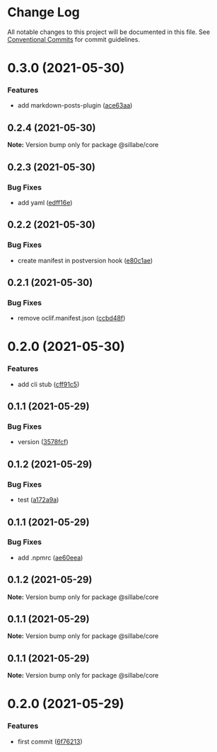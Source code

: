# Change Log

All notable changes to this project will be documented in this file.
See [Conventional Commits](https://conventionalcommits.org) for commit guidelines.

# 0.3.0 (2021-05-30)


### Features

* add markdown-posts-plugin ([ace63aa](https://github.com/sillabe/sillabe/commit/ace63aa47e8f1779e31a9c786072d049663fbef9))





## 0.2.4 (2021-05-30)

**Note:** Version bump only for package @sillabe/core





## 0.2.3 (2021-05-30)


### Bug Fixes

* add yaml ([edff16e](https://github.com/sillabe/sillabe/commit/edff16ea964156df818cd000b160a91f49e40b38))





## 0.2.2 (2021-05-30)


### Bug Fixes

* create manifest in postversion hook ([e80c1ae](https://github.com/sillabe/sillabe/commit/e80c1aeaefbdcd818e80effee78d3ca4554b5e83))





## 0.2.1 (2021-05-30)


### Bug Fixes

* remove oclif.manifest.json ([ccbd48f](https://github.com/sillabe/sillabe/commit/ccbd48f0155aacb1afb8de642cabddab0101bf47))





# 0.2.0 (2021-05-30)


### Features

* add cli stub ([cff91c5](https://github.com/sillabe/sillabe/commit/cff91c54dd2be340bead4c2993bb989aa66e9c7b))





## 0.1.1 (2021-05-29)


### Bug Fixes

* version ([3578fcf](https://github.com/sillabe/sillabe/commit/3578fcfc50f423d6afc404faac42fe53745ab604))





## 0.1.2 (2021-05-29)


### Bug Fixes

* test ([a172a9a](https://github.com/sillabe/sillabe/commit/a172a9a2a9c6426332dfedf827522e93e88d3b88))





## 0.1.1 (2021-05-29)


### Bug Fixes

* add .npmrc ([ae60eea](https://github.com/sillabe/sillabe/commit/ae60eea439749207f7adb2e141cdd0d135ff628e))





## 0.1.2 (2021-05-29)

**Note:** Version bump only for package @sillabe/core





## 0.1.1 (2021-05-29)

**Note:** Version bump only for package @sillabe/core





## 0.1.1 (2021-05-29)

**Note:** Version bump only for package @sillabe/core





# 0.2.0 (2021-05-29)


### Features

* first commit ([6f76213](https://github.com/sillabe/sillabe/commit/6f76213924ea74c0135a6554430b9aed6baf27b7))
